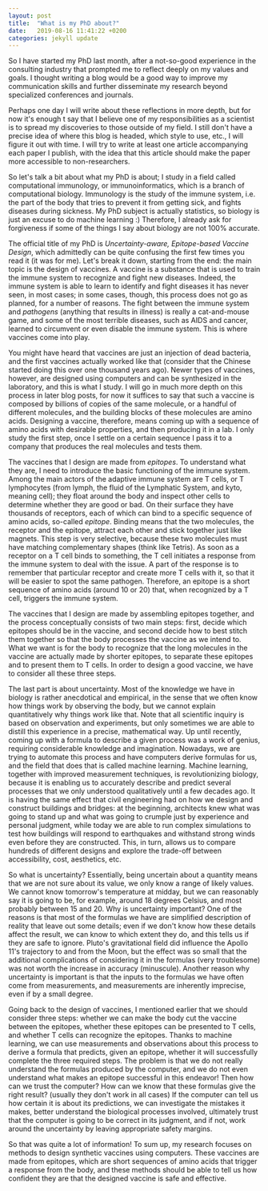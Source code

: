 ```yaml
---
layout: post
title:  "What is my PhD about?"
date:   2019-08-16 11:41:22 +0200
categories: jekyll update
---
```


So I have started my PhD last month, after a not-so-good experience in the
consulting industry that prompted me to reflect deeply on my values and goals. I
thought writing a blog would be a good way to improve my communication skills
and further disseminate my research beyond specialized conferences and journals.
<!-- more -->
Perhaps one day I will write about these reflections in more depth, but for now
it's enough t say that I believe one of my responsibilities as a scientist is to
spread my discoveries to those outside of my field. I still don't have a precise
idea of where this blog is headed, which style to use, etc., I will figure it
out with time. I will try to write at least one article accompanying each paper
I publish, with the idea that this article should make the paper more accessible
to non-researchers.

So let's talk a bit about what my PhD is about; I study in a field called
computational immunology, or immunoinformatics, which is a branch of
computational biology. Immunology is the study of the immune system, i.e. the
part of the body that tries to prevent it from getting sick, and fights diseases
during sickness. My PhD subject is actually statistics, so biology is just an
excuse to do machine learning :) Therefore, I already ask for forgiveness if
some of the things I say about biology are not 100% accurate.

The official title of my PhD is _Uncertainty-aware, Epitope-based Vaccine
Design_, which admittedly can be quite confusing the first few times you read it
(it was for me). Let's break it down, starting from the end: the main topic is
the design of vaccines. A vaccine is a substance that is used to train the
immune system to recognize and fight new diseases. Indeed, the immune system is
able to learn to identify and fight diseases it has never seen, in most cases;
in some cases, though, this process does not go as planned, for a number of
reasons. The fight between the immune system and _pathogens_ (anything that
results in illness) is really a cat-and-mouse game, and some of the most
terrible diseases, such as AIDS and cancer, learned to circumvent or even
disable the immune system. This is where vaccines come into play.

You might have heard that vaccines are just an injection of dead bacteria, and
the first vaccines actually worked like that (consider that the Chinese started
doing this over one thousand years ago). Newer types of vaccines, however, are
designed using computers and can be synthesized in the laboratory, and this is
what I study. I will go in much more depth on this process in later blog posts,
for now it suffices to say that such a vaccine is composed by billions of copies
of the same molecule, or a handful of different molecules, and the building
blocks of these molecules are amino acids. Designing a vaccine, therefore, means
coming up with a sequence of amino acids with desirable properties, and then
producing it in a lab. I only study the first step, once I settle on a certain
sequence I pass it to a company that produces the real molecules and tests them.

The vaccines that I design are made from _epitopes_. To understand what they
are, I need to introduce the basic functioning of the immune system. Among the
main actors of the adaptive immune system are T cells, or T lymphocytes (from
lymph, the fluid of the Lymphatic System, and kyto, meaning cell); they float
around the body and inspect other cells to determine whether they are good or
bad. On their surface they have thousands of receptors, each of which can bind
to a specific sequence of amino acids, so-called _epitope_. Binding means that
the two molecules, the receptor and the epitope, attract each other and stick
together just like magnets. This step is very selective, because these two
molecules must have matching complementary shapes (think like Tetris). As soon
as a receptor on a T cell binds to something, the T cell initiates a response
from the immune system to deal with the issue. A part of the response is to
remember that particular receptor and create more T cells with it, so that it
will be easier to spot the same pathogen. Therefore, an epitope is a short
sequence of amino acids (around 10 or 20) that, when recognized by a T cell,
triggers the immune system.

The vaccines that I design are made by assembling epitopes together, and the
process conceptually consists of two main steps: first, decide which epitopes
should be in the vaccine, and second decide how to best stitch them together so
that the body processes the vaccine as we intend to. What we want is for the
body to recognize that the long molecules in the vaccine are actually made by
shorter epitopes, to separate these epitopes and to present them to T cells. In
order to design a good vaccine, we have to consider all these three steps.

The last part is about uncertainty. Most of the knowledge we have in biology is
rather anecdotical and empirical, in the sense that we often know how things
work by observing the body, but we cannot explain quantitatively why things work
like that. Note that all scientific inquiry is based on observation and
experiments, but only sometimes we are able to distill this experience in a
precise, mathematical way. Up until recently, coming up with a formula to
describe a given process was a work of genius, requiring considerable knowledge
and imagination. Nowadays, we are trying to automate this process and have
computers derive formulas for us, and the field that does that is called machine
learning. Machine learning, together with improved measurement techniques, is
revolutionizing biology, because it is enabling us to accurately describe and
predict several processes that we only understood qualitatively until a few
decades ago. It is having the same effect that civil engineering had on how we
design and construct buildings and bridges: at the beginning, architects knew
what was going to stand up and what was going to crumple just by experience and
personal judgment, while today we are able to run complex simulations to test
how buildings will respond to earthquakes and withstand strong winds even before
they are constructed. This, in turn, allows us to compare hundreds of different
designs and explore the trade-off between accessibility, cost, aesthetics, etc.

So what is uncertainty? Essentially, being uncertain about a quantity means that
we are not sure about its value, we only know a range of likely values. We
cannot know tomorrow's temperature at midday, but we can reasonably say it is
going to be, for example, around 18 degrees Celsius, and most probably between
15 and 20. Why is uncertainty important? One of the reasons is that most of the
formulas we have are simplified description of reality that leave out some
details; even if we don't know how these details affect the result, we can know
to which extent they do, and this tells us if they are safe to ignore. Pluto's
gravitational field did influence the Apollo 11's trajectory to and from the
Moon, but the effect was so small that the additional complications of
considering it in the formulas (very troublesome) was not worth the increase in
accuracy (minuscule). Another reason why uncertainty is important is that the
inputs to the formulas we have often come from measurements, and measurements
are inherently imprecise, even if by a small degree.

Going back to the design of vaccines, I mentioned earlier that we should
consider three steps: whether we can make the body cut the vaccine between the
epitopes, whether these epitopes can be presented to T cells, and whether T
cells can recognize the epitopes. Thanks to machine learning, we can use
measurements and observations about this process to derive a formula that
predicts, given an epitope, whether it will successfully complete the three
required steps. The problem is that we do not really understand the formulas
produced by the computer, and we do not even understand what makes an epitope
successful in this endeavor! Then how can we trust the computer? How can we know
that these formulas give the right result? (usually they don't work in all
cases) If the computer can tell us how certain it is about its predictions, we
can investigate the mistakes it makes, better understand the biological
processes involved, ultimately trust that the computer is going to be correct in
its judgment, and if not, work around the uncertainty by leaving appropriate
safety margins.

So that was quite a lot of information! To sum up, my research focuses on
methods to design synthetic vaccines using computers. These vaccines are made
from epitopes, which are short sequences of amino acids that trigger a response
from the body, and these methods should be able to tell us how confident they
are that the designed vaccine is safe and effective.
